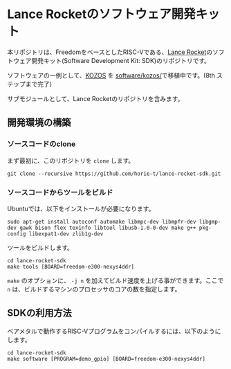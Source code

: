 # Lance Rocketのソフトウェア開発キット

本リポジトリは、FreedomをベースとしたRISC-Vである、[Lance Rocket](https://github.com/horie-t/lance-rocket)のソフトウェア開発キット(Software Development Kit: SDK)のリポジトリです。

ソフトウェアの一例として、[KOZOS](http://kozos.jp/kozos/) を [software/kozos/](https://github.com/horie-t/lance-rocket-sdk/tree/master/software/kozos)で移植中です。(8th ステップまで完了)

サブモジュールとして、Lance Rocketのリポジトリを含みます。

## 開発環境の構築

### ソースコードのclone
まず最初に、このリポジトリを `clone` します。

```
git clone --recursive https://github.com/horie-t/lance-rocket-sdk.git
```

### ソースコードからツールをビルド

Ubuntuでは、以下をインストールが必要になります。

```
sudo apt-get install autoconf automake libmpc-dev libmpfr-dev libgmp-dev gawk bison flex texinfo libtool libusb-1.0-0-dev make g++ pkg-config libexpat1-dev zlib1g-dev
```

ツールをビルドします。

```
cd lance-rocket-sdk
make tools [BOARD=freedom-e300-nexys4ddr]
```

`make` のオプションに、 `-j n` を加えてビルド速度を上げる事ができます。ここで `n` は、ビルドするマシンのプロセッサのコアの数を指定します。

## SDKの利用方法

ベアメタルで動作するRISC-Vプログラムをコンパイルするには、以下のようにします。

```
cd lance-rocket-sdk
make software [PROGRAM=demo_gpio] [BOARD=freedom-e300-nexys4ddr]
```

